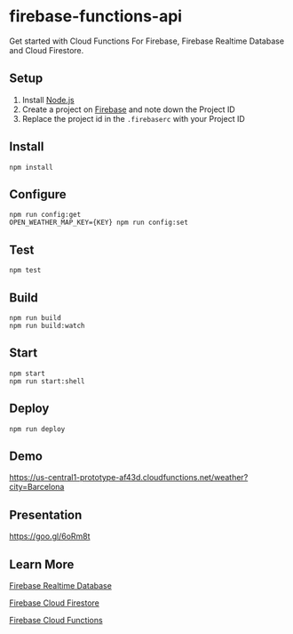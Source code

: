 # firebase-functions-api

Get started with Cloud Functions For Firebase, Firebase Realtime Database and Cloud Firestore.

## Setup
1. Install [Node.js](https://nodejs.org/en/download/)
2. Create a project on [Firebase](https://console.firebase.google.com/) and note down the Project ID
3. Replace the project id in the `.firebaserc` with your Project ID

## Install
```
npm install
```

## Configure
```
npm run config:get
OPEN_WEATHER_MAP_KEY={KEY} npm run config:set
```

## Test
```
npm test
```

## Build
```
npm run build
npm run build:watch
```

## Start
```
npm start
npm run start:shell
```

## Deploy
```
npm run deploy
```

## Demo
https://us-central1-prototype-af43d.cloudfunctions.net/weather?city=Barcelona

## Presentation
https://goo.gl/6oRm8t

## Learn More

[Firebase Realtime Database](https://firebase.google.com/docs/database/)

[Firebase Cloud Firestore](https://firebase.google.com/docs/firestore/)

[Firebase Cloud Functions](https://firebase.google.com/docs/functions/)
